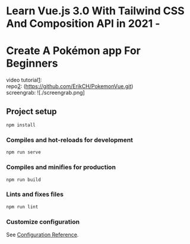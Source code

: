 # Learn Vue.js 3.0 With Tailwind CSS And Composition API in 2021 -
# Create A Pokémon app For Beginners

video tutorial[1]:<br>
repo[2]: (https://github.com/ErikCH/PokemonVue.git)
<br>
screengrab: ![./screengrab.png]


[1]: https://www.youtube.com/channel/UCshZ3rdoCLjDYuTR_RBubzw
[2]: https://github.com/ErikCH/PokemonVue.git
## Project setup
```
npm install
```

### Compiles and hot-reloads for development
```
npm run serve
```

### Compiles and minifies for production
```
npm run build
```

### Lints and fixes files
```
npm run lint
```

### Customize configuration
See [Configuration Reference](https://cli.vuejs.org/config/).
